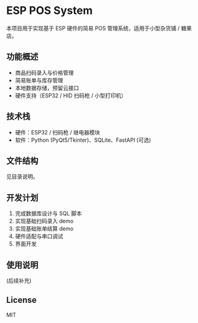 # ESP POS System

本项目用于实现基于 ESP 硬件的简易 POS 管理系统，适用于小型杂货铺 / 糖果店。

## 功能概述
- 商品扫码录入与价格管理
- 简易账单与库存管理
- 本地数据存储，预留云接口
- 硬件支持（ESP32 / HID 扫码枪 / 小型打印机）

## 技术栈
- 硬件：ESP32 / 扫码枪 / 继电器模块
- 软件：Python (PyQt5/Tkinter)、SQLite、FastAPI (可选)

## 文件结构
见目录说明。

## 开发计划
1. 完成数据库设计与 SQL 脚本
2. 实现基础扫码录入 demo
3. 实现基础账单结算 demo
4. 硬件适配与串口调试
5. 界面开发

## 使用说明
(后续补充)

## License
MIT
